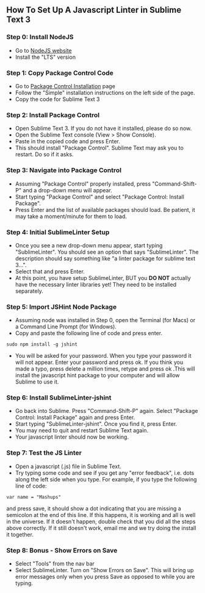 How To Set Up A Javascript Linter in Sublime Text 3
---------------------------------------------------

### Step 0: Install NodeJS
* Go to [NodeJS website](https://nodejs.org)
* Install the "LTS" version

### Step 1: Copy Package Control Code
* Go to [Package Control Installation](https://packagecontrol.io/installation#st3) page
* Follow the "Simple" installation instructions on the left side of the page.
* Copy the code for Sublime Text 3

### Step 2: Install Package Control
* Open Sublime Text 3. If you do not have it installed, please do so now.
* Open the Sublime Text console (View > Show Console).
* Paste in the copied code and press Enter.
* This should install "Package Control". Sublime Text may ask you to restart. Do so if it asks.

### Step 3: Navigate into Package Control
* Assuming "Package Control" properly installed, press "Command-Shift-P" and a drop-down menu will appear. 
* Start typing "Package Control" and select "Package Control: Install Package". 
* Press Enter and the list of available packages should load. Be patient, it may take a moment/minute for them to load.

### Step 4: Initial SublimeLinter Setup
* Once you see a new drop-down menu appear, start typing "SublimeLinter". You should see an option that says "SublimeLinter". The description should say something like "a linter package for sublime text 3...". 
* Select that and press Enter.
* At this point, you have setup SublimeLinter, BUT you **DO NOT** actually have the necessary linter libraries yet! They need to be installed separately. 

### Step 5: Import JSHint Node Package
* Assuming node was installed in Step 0, open the Terminal (for Macs) or a Command Line Prompt (for Windows).
* Copy and paste the following line of code and press enter.   
```
sudo npm install -g jshint
```
* You will be asked for your password. When you type your password it will not appear. Enter your password and press ok. If you think you made a typo, press delete a million times, retype and press ok .This will install the javascript hint package to your computer and will allow Sublime to use it.

### Step 6: Install SublimeLinter-jshint
* Go back into Sublime. Press "Command-Shift-P" again. Select  "Package Control: Install Package" again and press Enter. 
* Start typing "SublimeLinter-jshint". Once you find it, press Enter.
* You may need to quit and restart Sublime Text again. 
* Your javascript linter should now be working.

### Step 7: Test the JS Linter
* Open a javascript (.js) file in Sublime Text.
* Try typing some code and see if you get any "error feedback", i.e. dots along the left side when you type. For example, if you type the following line of code:
```
var name = "Mashups"
```
and press save, it should show a dot indicating that you are missing a semicolon at the end of this line. If this happens, it is working and all is well in the universe. If it doesn't happen, double check that you did all the steps above correctly. If it still doesn't work, email me and we try doing the install it together.

### Step 8: Bonus - Show Errors on Save
* Select "Tools" from the nav bar
* Select SublimeLinter. Turn on "Show Errors on Save". This will bring up error messages only when you press Save as opposed to while you are typing.